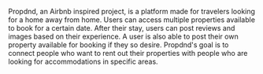 Propdnd, an Airbnb inspired project, is a platform made for travelers looking for a home away from home. Users can access multiple properties available to book for a certain date. After their stay, users can post reviews and images based on their experience. A user is also able to post their own property available for booking if they so desire. Propdnd's goal is to connect people who want to rent out their properties with people who are looking for accommodations in specific areas.
